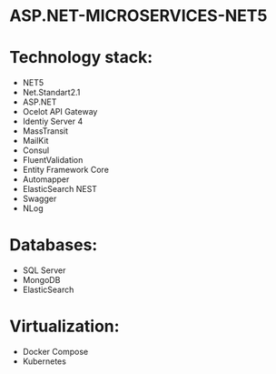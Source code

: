 # ASP.NET-MICROSERVICES-NET5
 # Technology stack:
 - NET5
 - Net.Standart2.1
 - ASP.NET
 - Ocelot API Gateway
 - Identiy Server 4
 - MassTransit
 - MailKit
 - Consul
 - FluentValidation
 - Entity Framework Core
 - Automapper
 - ElasticSearch NEST
 - Swagger
 - NLog
 
 # Databases:
 - SQL Server
 - MongoDB
 - ElasticSearch
 
# Virtualization:
 - Docker Compose
 - Kubernetes
